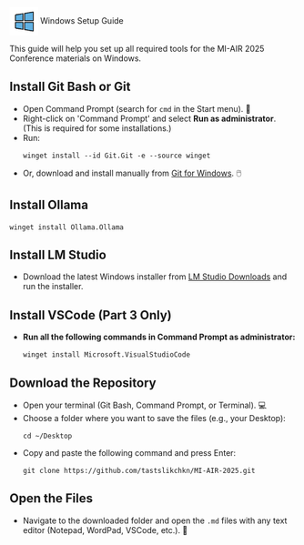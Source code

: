 <img src="../images/windows.png" alt="Windows" width="50" style="vertical-align:middle;"/></a> Windows Setup Guide

This guide will help you set up all required tools for the MI-AIR 2025 Conference materials on Windows.

## Install Git Bash or Git
- Open Command Prompt (search for `cmd` in the Start menu). 💬
- Right-click on 'Command Prompt' and select **Run as administrator**. (This is required for some installations.)
- Run:
  ```
  winget install --id Git.Git -e --source winget
  ```
- Or, download and install manually from [Git for Windows](https://git-scm.com/download/win). 🖱️

## Install Ollama
  ```
  winget install Ollama.Ollama
  ```

## Install LM Studio
- Download the latest Windows installer from [LM Studio Downloads](https://lmstudio.ai/download) and run the installer.

## Install VSCode (Part 3 Only)
- **Run all the following commands in Command Prompt as administrator:**
  ```
  winget install Microsoft.VisualStudioCode
  ```

## Download the Repository
- Open your terminal (Git Bash, Command Prompt, or Terminal). 💻
- Choose a folder where you want to save the files (e.g., your Desktop):
  ```
  cd ~/Desktop
  ```
- Copy and paste the following command and press Enter:
  ```
  git clone https://github.com/tastslikchkn/MI-AIR-2025.git
  ```

## Open the Files
- Navigate to the downloaded folder and open the `.md` files with any text editor (Notepad, WordPad, VSCode, etc.). 📝
